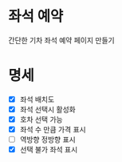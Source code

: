 # 좌석 예약

간단한 기차 좌석 예약 페이지 만들기

# 명세

-[x] 좌석 배치도
-[x] 좌석 선택시 활성화
-[x] 호차 선택 가능
-[X] 좌석 수 만큼 가격 표시
-[ ] 역방향 정방향 표시
-[x] 선택 불가 좌석 표시